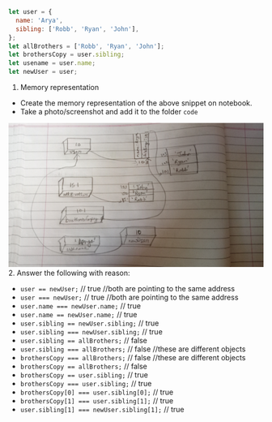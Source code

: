 ```js
let user = {
  name: 'Arya',
  sibling: ['Robb', 'Ryan', 'John'],
};
let allBrothers = ['Robb', 'Ryan', 'John'];
let brothersCopy = user.sibling;
let usename = user.name;
let newUser = user;
```

1. Memory representation

- Create the memory representation of the above snippet on notebook.
- Take a photo/screenshot and add it to the folder `code`

<!-- To add this image here use ![name](./hello.jpg) -->
![Memory Representation](./memory.jpg) 
2. Answer the following with reason:

- `user == newUser;` // true //both are pointing to the same address
- `user === newUser;` // true //both are pointing to the same address
- `user.name === newUser.name;` // true 
- `user.name == newUser.name;` // true
- `user.sibling == newUser.sibling;` // true
- `user.sibling === newUser.sibling;` // true
- `user.sibling == allBrothers;` // false
- `user.sibling === allBrothers;` // false //these are different objects
- `brothersCopy === allBrothers;` // false //these are different objects
- `brothersCopy == allBrothers;` // false
- `brothersCopy == user.sibling;` // true
- `brothersCopy === user.sibling;` // true
- `brothersCopy[0] === user.sibling[0];` // true
- `brothersCopy[1] === user.sibling[1];` // true
- `user.sibling[1] === newUser.sibling[1];` // true
